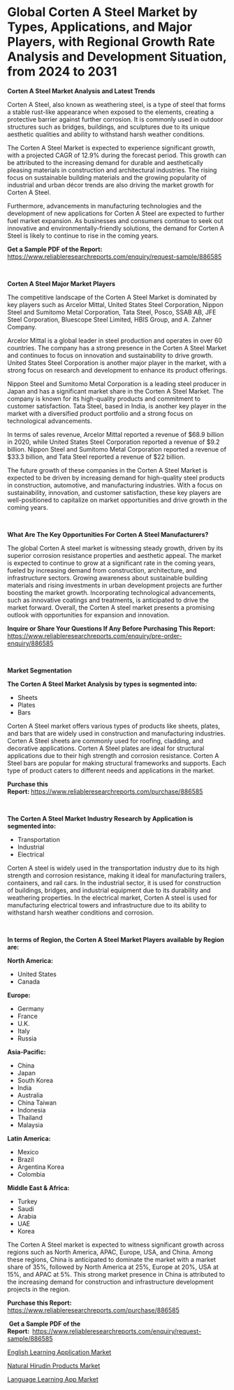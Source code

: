<p><h1>Global Corten A Steel Market by Types, Applications, and Major Players, with Regional Growth Rate Analysis and Development Situation, from 2024 to 2031</h1></p><p><strong>Corten A Steel Market Analysis and Latest Trends</strong></p>
<p><p>Corten A Steel, also known as weathering steel, is a type of steel that forms a stable rust-like appearance when exposed to the elements, creating a protective barrier against further corrosion. It is commonly used in outdoor structures such as bridges, buildings, and sculptures due to its unique aesthetic qualities and ability to withstand harsh weather conditions.</p><p>The Corten A Steel Market is expected to experience significant growth, with a projected CAGR of 12.9% during the forecast period. This growth can be attributed to the increasing demand for durable and aesthetically pleasing materials in construction and architectural industries. The rising focus on sustainable building materials and the growing popularity of industrial and urban décor trends are also driving the market growth for Corten A Steel.</p><p>Furthermore, advancements in manufacturing technologies and the development of new applications for Corten A Steel are expected to further fuel market expansion. As businesses and consumers continue to seek out innovative and environmentally-friendly solutions, the demand for Corten A Steel is likely to continue to rise in the coming years.</p></p>
<p><strong>Get a Sample PDF of the Report:&nbsp;</strong> <a href="https://www.reliableresearchreports.com/enquiry/request-sample/886585">https://www.reliableresearchreports.com/enquiry/request-sample/886585</a></p>
<p>&nbsp;</p>
<p><strong>Corten A Steel Major Market Players</strong></p>
<p><p>The competitive landscape of the Corten A Steel Market is dominated by key players such as Arcelor Mittal, United States Steel Corporation, Nippon Steel and Sumitomo Metal Corporation, Tata Steel, Posco, SSAB AB, JFE Steel Corporation, Bluescope Steel Limited, HBIS Group, and A. Zahner Company. </p><p>Arcelor Mittal is a global leader in steel production and operates in over 60 countries. The company has a strong presence in the Corten A Steel Market and continues to focus on innovation and sustainability to drive growth. United States Steel Corporation is another major player in the market, with a strong focus on research and development to enhance its product offerings.</p><p>Nippon Steel and Sumitomo Metal Corporation is a leading steel producer in Japan and has a significant market share in the Corten A Steel Market. The company is known for its high-quality products and commitment to customer satisfaction. Tata Steel, based in India, is another key player in the market with a diversified product portfolio and a strong focus on technological advancements.</p><p>In terms of sales revenue, Arcelor Mittal reported a revenue of $68.9 billion in 2020, while United States Steel Corporation reported a revenue of $9.2 billion. Nippon Steel and Sumitomo Metal Corporation reported a revenue of $33.3 billion, and Tata Steel reported a revenue of $22 billion. </p><p>The future growth of these companies in the Corten A Steel Market is expected to be driven by increasing demand for high-quality steel products in construction, automotive, and manufacturing industries. With a focus on sustainability, innovation, and customer satisfaction, these key players are well-positioned to capitalize on market opportunities and drive growth in the coming years.</p></p>
<p>&nbsp;</p>
<p><strong>What Are The Key Opportunities For Corten A Steel Manufacturers?</strong></p>
<p><p>The global Corten A steel market is witnessing steady growth, driven by its superior corrosion resistance properties and aesthetic appeal. The market is expected to continue to grow at a significant rate in the coming years, fueled by increasing demand from construction, architecture, and infrastructure sectors. Growing awareness about sustainable building materials and rising investments in urban development projects are further boosting the market growth. Incorporating technological advancements, such as innovative coatings and treatments, is anticipated to drive the market forward. Overall, the Corten A steel market presents a promising outlook with opportunities for expansion and innovation.</p></p>
<p><strong>Inquire or Share Your Questions If Any Before Purchasing This Report:</strong> <a href="https://www.reliableresearchreports.com/enquiry/pre-order-enquiry/886585">https://www.reliableresearchreports.com/enquiry/pre-order-enquiry/886585</a></p>
<p>&nbsp;</p>
<p><strong>Market Segmentation</strong></p>
<p><strong>The Corten A Steel Market Analysis by types is segmented into:</strong></p>
<p><ul><li>Sheets</li><li>Plates</li><li>Bars</li></ul></p>
<p><p>Corten A Steel market offers various types of products like sheets, plates, and bars that are widely used in construction and manufacturing industries. Corten A Steel sheets are commonly used for roofing, cladding, and decorative applications. Corten A Steel plates are ideal for structural applications due to their high strength and corrosion resistance. Corten A Steel bars are popular for making structural frameworks and supports. Each type of product caters to different needs and applications in the market.</p></p>
<p><strong>Purchase this Report:&nbsp;</strong><a href="https://www.reliableresearchreports.com/purchase/886585">https://www.reliableresearchreports.com/purchase/886585</a></p>
<p>&nbsp;</p>
<p><strong>The Corten A Steel Market Industry Research by Application is segmented into:</strong></p>
<p><ul><li>Transportation</li><li>Industrial</li><li>Electrical</li></ul></p>
<p><p>Corten A steel is widely used in the transportation industry due to its high strength and corrosion resistance, making it ideal for manufacturing trailers, containers, and rail cars. In the industrial sector, it is used for construction of buildings, bridges, and industrial equipment due to its durability and weathering properties. In the electrical market, Corten A steel is used for manufacturing electrical towers and infrastructure due to its ability to withstand harsh weather conditions and corrosion.</p></p>
<p>&nbsp;</p>
<p><strong>In terms of Region, the Corten A Steel Market Players available by Region are:</strong></p>
<p>
    <p> <strong> North America: </strong>
        <ul>
            <li>United States</li>
            <li>Canada</li>
        </ul>
        </p> 
    <p> <strong> Europe: </strong>
        <ul>
            <li>Germany</li>
            <li>France</li>
            <li>U.K.</li>
            <li>Italy</li>
            <li>Russia</li>
        </ul>
        </p> 
    <p> <strong> Asia-Pacific: </strong>
        <ul>
            <li>China</li>
            <li>Japan</li>
            <li>South Korea</li>
            <li>India</li>
            <li>Australia</li>
            <li>China Taiwan</li>
            <li>Indonesia</li>
            <li>Thailand</li>
            <li>Malaysia</li>
        </ul>
        </p> 
    <p> <strong> Latin America: </strong>
        <ul>
            <li>Mexico</li>
            <li>Brazil</li>
            <li>Argentina Korea</li>
            <li>Colombia</li>
        </ul>
        </p> 
    <p> <strong> Middle East & Africa: </strong>
        <ul>
            <li>Turkey</li>
            <li>Saudi</li>
            <li>Arabia</li>
            <li>UAE</li>
            <li>Korea</li>
        </ul>
    </p>
    </p>
<p><p>The Corten A Steel market is expected to witness significant growth across regions such as North America, APAC, Europe, USA, and China. Among these regions, China is anticipated to dominate the market with a market share of 35%, followed by North America at 25%, Europe at 20%, USA at 15%, and APAC at 5%. This strong market presence in China is attributed to the increasing demand for construction and infrastructure development projects in the region.</p></p>
<p><strong>Purchase this Report: </strong><a href="https://www.reliableresearchreports.com/purchase/886585">https://www.reliableresearchreports.com/purchase/886585</a></p>
<p>&nbsp;<strong>Get a Sample PDF of the Report:&nbsp;&nbsp;</strong><a href="https://www.reliableresearchreports.com/enquiry/request-sample/886585">https://www.reliableresearchreports.com/enquiry/request-sample/886585</a></p>
<p><strong></strong></p>
<p><p><a href="https://view.publitas.com/reportprime-1/english-learning-application-market-size-growth-and-forecast-from-2023-2030/">English Learning Application Market</a></p><p><a href="https://view.publitas.com/reportprime-1/natural-hirudin-products-market-challenges-opportunities-and-growth-drivers-and-major-market-players-forecasted-for-period-from-2023-2030/">Natural Hirudin Products Market</a></p><p><a href="https://view.publitas.com/reportprime-1/language-learning-app-market-furnish-information-about-market-size-market-share-market-dynamics-and-projections-spanning-from-2023-to-2030/">Language Learning App Market</a></p></p>
